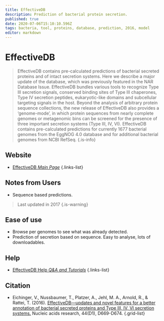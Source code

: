 ```yaml
---
title: EffectiveDB
description: Prediction of bacterial protein secretion.
published: true
date: 2020-07-06T15:10:10.596Z
tags: bacteria, tool, proteins, database, prediction, 2016, model
editor: markdown
---
```


# EffectiveDB

>  EffectiveDB contains pre-calculated predictions of bacterial secreted proteins and of intact secretion systems. Here we describe a major update of the database, which was previously featured in the NAR Database Issue. EffectiveDB bundles various tools to recognize Type III secretion signals, conserved binding sites of Type III chaperones, Type IV secretion peptides, eukaryotic-like domains and subcellular targeting signals in the host. 
&NewLine;
Beyond the analysis of arbitrary protein sequence collections, the new release of EffectiveDB also provides a ‘genome-mode’, in which protein sequences from nearly complete genomes or metagenomic bins can be screened for the presence of three important secretion systems (Type III, IV, VI). EffectiveDB contains pre-calculated predictions for currently 1677 bacterial genomes from the EggNOG 4.0 database and for additional bacterial genomes from NCBI RefSeq.
{.is-info}

 

## Website 
- [EffectiveDB *Main Page*](https://effectors.csb.univie.ac.at/)
 {.links-list}
 
## Notes from Users
- Sequence based predictions.
> Last updated in 2017
{.is-warning}


## Ease of use
- Browse per genomes to see what was already detected.
- Prediction of secretion based on sequence. Easy to analyse, lots of downloadables.

## Help
- [EffectiveDB Help *Q&A and Tutorials*](https://effectors.csb.univie.ac.at/help)
{.links-list}

## Citation 

- Eichinger, V., Nussbaumer, T., Platzer, A., Jehl, M. A., Arnold, R., & Rattei, T. (2016). [EffectiveDB—updates and novel features for a better annotation of bacterial secreted proteins and Type III, IV, VI secretion systems.](https://academic.oup.com/nar/article/44/D1/D669/2503081) Nucleic acids research, 44(D1), D669-D674.
{.grid-list}